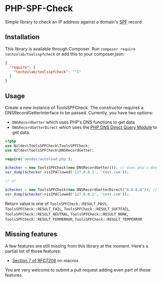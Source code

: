 # PHP-SPF-Check

Simple library to check an IP address against a domain's [SPF](http://www.openspf.org/) record

## Installation
This library is available through Composer.
Run `composer require techzolab/toolsspfcheck` or add this to your composer.json:
```json
{
  "require": {
    "techzolab/toolsspfcheck": "^1"
  }
}
```

## Usage
Create a new instance of ToolsSPFCheck. The constructor requires a DNSRecordGetterInterface to be passed. Currently, you have two options:
- `DNSRecordGetter` which uses PHP's DNS functions to get data
- `DNSRecordGetterDirect` which uses the [PHP DNS Direct Query Module](https://github.com/purplepixie/phpdns) to get data.
```php
<?php
use Nzldev\ToolsSPFCheck\ToolsSPFCheck;
use Nzldev\ToolsSPFCheck\DNSRecordGetter;

require('vendor/autoload.php');

$checker = new ToolsSPFCheck(new DNSRecordGetter()); // Uses php's dns_get_record method for lookup.
var_dump($checker->isIPAllowed('127.0.0.1', 'test.com'));

// or

$checker = new ToolsSPFCheck(new DNSRecordGetterDirect("8.8.8.8")); // Uses phpdns, allowing you to set the nameserver you wish to use for the dns queries.
var_dump($checker->isIPAllowed('127.0.0.1', 'test.com'));
```

Return value is one of `ToolsSPFCheck::RESULT_PASS`, `ToolsSPFCheck::RESULT_FAIL`, `ToolsSPFCheck::RESULT_SOFTFAIL`, `ToolsSPFCheck::RESULT_NEUTRAL`, `ToolsSPFCheck::RESULT_NONE`, `ToolsSPFCheck::RESULT_PERMERROR`, `ToolsSPFCheck::RESULT_TEMPERROR`

## Missing features
A few features are still missing from this library at the moment. Here's a partial list of those features:
* [Section 7 of RFC7208](https://tools.ietf.org/html/rfc7208#section-7) on macros

You are very welcome to submit a pull request adding even part of those features.